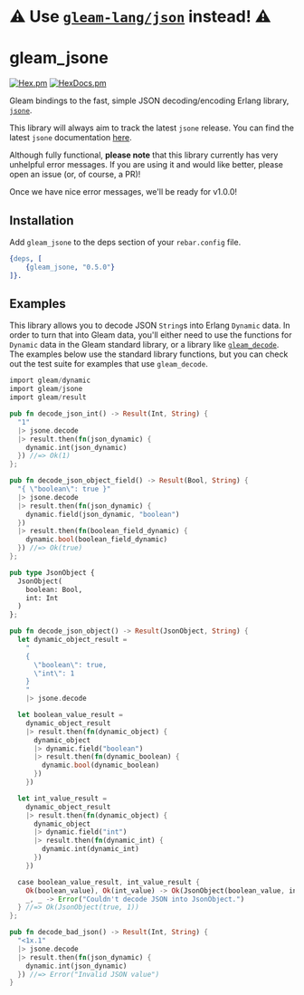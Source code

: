 # :warning: Use [`gleam-lang/json`](https://github.com/gleam-lang/json) instead! :warning:

# gleam_jsone

[![Hex.pm](https://img.shields.io/hexpm/v/gleam_jsone)](https://hex.pm/packages/gleam_jsone) [![HexDocs.pm](https://img.shields.io/badge/hex-docs-ff69b4)](https://hexdocs.pm/gleam_jsone/)

Gleam bindings to the fast, simple JSON decoding/encoding Erlang library,
[`jsone`](https://github.com/sile/jsone).

This library will always aim to track the latest `jsone` release. You can find
the latest `jsone` documentation [here](https://hexdocs.pm/jsone/).

Although fully functional, **please note** that this library currently has very
unhelpful error messages. If you are using it and would like better, please open
an issue (or, of course, a PR)!

Once we have nice error messages, we'll be ready for v1.0.0!

## Installation

Add `gleam_jsone` to the deps section of your `rebar.config` file.

```erlang
{deps, [
    {gleam_jsone, "0.5.0"}
]}.
```

## Examples

This library allows you to decode JSON `String`s into Erlang `Dynamic` data. In
order to turn that into Gleam data, you'll either need to use the functions for
`Dynamic` data in the Gleam standard library, or a library like
[`gleam_decode`](https://github.com/rjdellecese/gleam_decode). The examples
below use the standard library functions, but you can check out the test suite
for examples that use `gleam_decode`.

```rust
import gleam/dynamic
import gleam/jsone
import gleam/result

pub fn decode_json_int() -> Result(Int, String) {
  "1"
  |> jsone.decode
  |> result.then(fn(json_dynamic) {
    dynamic.int(json_dynamic)
  }) //=> Ok(1)
};

pub fn decode_json_object_field() -> Result(Bool, String) {
  "{ \"boolean\": true }"
  |> jsone.decode
  |> result.then(fn(json_dynamic) {
    dynamic.field(json_dynamic, "boolean")
  })
  |> result.then(fn(boolean_field_dynamic) {
    dynamic.bool(boolean_field_dynamic)
  }) //=> Ok(true)
};

pub type JsonObject {
  JsonObject(
    boolean: Bool,
    int: Int
  )
};

pub fn decode_json_object() -> Result(JsonObject, String) {
  let dynamic_object_result =
    "
    {
      \"boolean\": true,
      \"int\": 1
    }
    "
    |> jsone.decode

  let boolean_value_result =
    dynamic_object_result
    |> result.then(fn(dynamic_object) {
      dynamic_object
      |> dynamic.field("boolean")
      |> result.then(fn(dynamic_boolean) {
        dynamic.bool(dynamic_boolean)
      })
    })

  let int_value_result =
    dynamic_object_result
    |> result.then(fn(dynamic_object) {
      dynamic_object
      |> dynamic.field("int")
      |> result.then(fn(dynamic_int) {
        dynamic.int(dynamic_int)
      })
    })

  case boolean_value_result, int_value_result {
    Ok(boolean_value), Ok(int_value) -> Ok(JsonObject(boolean_value, int_value))
    _, _ -> Error("Couldn't decode JSON into JsonObject.")
  } //=> Ok(JsonObject(true, 1))
};

pub fn decode_bad_json() -> Result(Int, String) {
  "<1x.1"
  |> jsone.decode
  |> result.then(fn(json_dynamic) {
    dynamic.int(json_dynamic)
  }) //=> Error("Invalid JSON value")
}
```

